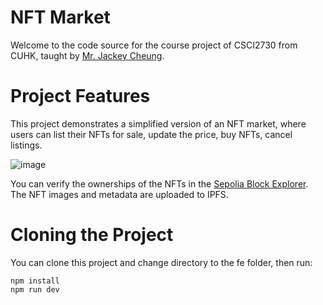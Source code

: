 # NFT Market
Welcome to the code source for the course project of CSCI2730 from CUHK, taught by [Mr. Jackey Cheung](https://www.cse.cuhk.edu.hk/people/faculty/jackey-cheung/).

# Project Features
This project demonstrates a simplified version of an NFT market, where users can list their NFTs for sale, update the price, buy NFTs, cancel listings.

![image](https://github.com/thematthewko114/csci2730-project/assets/69320035/f55e55c4-b917-4195-b972-beca3e10fe12)

You can verify the ownerships of the NFTs in the [Sepolia Block Explorer](https://sepolia.etherscan.io/).
The NFT images and metadata are uploaded to IPFS.

# Cloning the Project
You can clone this project and change directory to the fe folder, then run:
```
npm install
npm run dev
```
